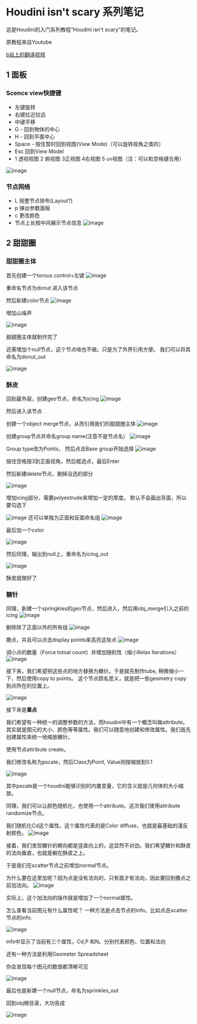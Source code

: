 # Houdini isn't scary 系列笔记

这是Houdini的入门系列教程“Houdini isn't scary”的笔记。

原教程来自Youtube

[b站上的翻译视频](https://www.bilibili.com/video/BV1nt4y1J74v/?spm_id_from=333.337.top_right_bar_window_custom_collection.content.click&vd_source=e15eb8f98a9dde1c9cc874314025b575)

## 1 面板
### Scence view快捷键
- 左键旋转
- 右键拉近拉远
- 中键平移
- G - 回到物体的中心
- H - 回到平面中心
- Space - 按住暂时回到视图(View Mode)（可以旋转视角之类的）
- Esc 回到View Model
- 1 透视视图 2 俯视图 3正视图 4右视图 5 uv视图（注：可以和空格键合用）

![image](https://user-images.githubusercontent.com/48758868/198538265-5853c040-989b-4538-9bc9-51b3416ad652.png)

### 节点网络
- L 规整节点排布(Layout?)
- p 弹出参数面板
- c 更改颜色
- 节点上长按中间展示节点信息
![image](https://user-images.githubusercontent.com/48758868/198820353-2618ee1a-06c6-42e6-bd0c-c9e0ee9de621.png)

## 2 甜甜圈

### 甜甜圈主体
首先创建一个torous
control+左键
![image](https://user-images.githubusercontent.com/48758868/198548512-a367946b-4b36-40d1-8575-21ac4f3167a7.png)

重命名节点为donut
进入该节点

然后新建color节点
![image](https://user-images.githubusercontent.com/48758868/198549096-596c11a9-1509-4976-83c2-b3d3c17ec9d7.png)

增加山噪声

![image](https://user-images.githubusercontent.com/48758868/198549526-2626617d-15c7-46a6-afad-2bfb52ca9f18.png)

甜甜圈主体就制作完了

还需增加个null节点，这个节点啥也不做。只是为了外界引用方便。
我们可以将其命名为donut_out

![image](https://user-images.githubusercontent.com/48758868/198550054-2317a989-7daf-4396-b9ec-68d5f2f7ebe5.png)

### 酥皮
回到最外层，创建geo节点，命名为icing
![image](https://user-images.githubusercontent.com/48758868/198550411-d5579952-ea0b-4101-915f-56478e63f788.png)

然后进入该节点

创建一个object merge节点，从而引用我们的甜甜圈主体
![image](https://user-images.githubusercontent.com/48758868/198551169-988e5fb8-66dc-483e-a0f1-d2aafc9b3ab2.png)

创建group节点并命名group name(注意不是节点名）
![image](https://user-images.githubusercontent.com/48758868/198552516-febc1ebc-9b83-416d-8ec2-9ab7f78950d9.png)

Group type改为Points，
然后点击Base group开始选择
![image](https://user-images.githubusercontent.com/48758868/198553181-a2e02771-5322-4e69-98b4-d3cab6c5a5d6.png)

按住空格按3到正面视角，然后框选点，最后Enter

然后新建delete节点，删掉没选的部分

![image](https://user-images.githubusercontent.com/48758868/198554968-7c26fc0a-f610-4b83-bd43-413a8e2d35d1.png)


增加icing部分，需要polyextrude来增加一定的厚度。
默认不会画出背面，所以要勾选下

![image](https://user-images.githubusercontent.com/48758868/198555918-85b17883-5585-4691-842c-6544216f025f.png)
还可以单独为正面和反面命名组
![image](https://user-images.githubusercontent.com/48758868/198556378-70bda620-0176-49f1-ba32-bfcb2928b271.png)

最后加一个color

![image](https://user-images.githubusercontent.com/48758868/198556895-f44020a3-284f-42f4-a51e-9d27cd6af49e.png)


然后同理，输出到null上，重命名为icing_out

![image](https://user-images.githubusercontent.com/48758868/198557318-8617ac39-d2de-4b90-9439-f2f635ab4f07.png)

酥皮就做好了


### 糖针

同理，新建一个springkles的geo节点，然后进入，然后用obj_merge引入之前的icing
![image](https://user-images.githubusercontent.com/48758868/198819550-cef412dc-d9ff-4a65-b736-8a70847651ad.png)

删除除了正面以外的所有组
![image](https://user-images.githubusercontent.com/48758868/198819745-76f3af86-d956-4c4b-bdac-3056925a5bd8.png)

撒点，并且可以点击display points来高亮这些点
![image](https://user-images.githubusercontent.com/48758868/198819778-5479866f-0c83-4756-9fb6-54883dc06c9d.png)

调小点的数量（Force totoal count）并增加随机性（缩小Relax Iterations）
![image](https://user-images.githubusercontent.com/48758868/198819869-11181e90-728c-4446-a12f-ce545edfe878.png)

接下来，我们希望把这些点的地方替换为糖针。于是就先制作tube, 稍微缩小一下，然后使用copy to points。
这个节点顾名思义，就是把一些geometry copy到点所在的位置上。

![image](https://user-images.githubusercontent.com/48758868/198820087-368d5183-8b76-4064-a7b8-43995a2def9f.png)

接下来是**重点**

我们希望有一种统一的调整参数的方法，而houdini中有一个概念叫做attribute。其实就是图元的大小、颜色等等属性。我们可以随意地创建和修改属性。我们首先创建属性来统一地缩放糖针。

使用节点attribute create。

我们修改名称为pscale，然后Class为Point, Value则按缩放到0.1

![image](https://user-images.githubusercontent.com/48758868/198820898-3dee5acf-8c1d-4af3-9137-78320c810ca3.png)

其中pscale是一个houdini能够识别的内置变量，它的含义就是几何体的大小缩放。

同理，我们可以让颜色随机化，也使用一个attribute。这次我们使用attribute randomize节点。

我们随机化Cd这个属性。这个属性代表的是Color diffuse，也就是最基础的漫反射颜色。
![image](https://user-images.githubusercontent.com/48758868/198821051-6077291a-e708-4202-8b0d-dfb9c9fb911e.png)

接着，我们发现糖针的朝向都是竖直向上的，这显然不对劲。我们希望糖针和酥皮的法向垂直，也就是躺在酥皮之上。

于是我们在scatter节点之前增加normal节点。

为什么要在这里加呢？因为点是没有法向的，只有面才有法向，因此要回到撒点之前加法向。
![image](https://user-images.githubusercontent.com/48758868/198821182-5bdae4d7-670b-40e3-bddf-6fc5a6148b98.png)

实际上，这个加法向的操作就是增加了一个normal属性。

怎么查看当前图元有什么属性呢？
一种方法是点击节点的info。比如点击scatter节点的info.

![image](https://user-images.githubusercontent.com/48758868/198821209-dd082fac-8b44-4abb-ba4f-c6f7dc807ed5.png)

info中显示了当前有三个属性，Cd,P 和N。分别代表颜色、位置和法向

还有一种方法是利用Geometer Spreadsheet

你会发现每个图元的数值都清晰可见

![image](https://user-images.githubusercontent.com/48758868/198821287-de4943d9-b41a-49b7-a775-d5d085d507e9.png)

最后也是新建一个null节点，命名为sprinkles_out

回到obj根目录，大功告成

![image](https://user-images.githubusercontent.com/48758868/198821944-02eda98d-b433-4f82-900e-190ee6ed1451.png)

